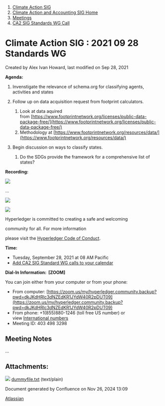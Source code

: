 1. [Climate Action SIG](index.html)
2. [Climate Action and Accounting SIG Home](Climate-Action-and-Accounting-SIG-Home_19005445.html)
3. [Meetings](Meetings_19005583.html)
4. [CA2 SIG Standards WG Call](CA2-SIG-Standards-WG-Call_19007176.html)

# Climate Action SIG : 2021 09 28 Standards WG

Created by Alex Ivan Howard, last modified on Sep 28, 2021

**Agenda:**

1. Invenstigate the relevance of schema.org for classifying agents, activities and states
2. Follow up on data acquisition request from footprint calculators. 
   
   1. Look at data aquired from [https://www.footprintnetwork.org/licenses/public-data-package-free/](https://www.footprintnetwork.org/licenses/public-data-package-free/)
   2. Methodology at [https://www.footprintnetwork.org/resources/data/](https://www.footprintnetwork.org/resources/data/)
3. Begin discussion on ways to classify states.
   
   1. Do the SDGs provide the framework for a comprehensive list of states?

**Recording:**

![](plugins/servlet/confluence/placeholder/unknown-attachment)

...

![](https://wiki.hyperledger.org/download/attachments/29034696/Antitrustnotice.png?version=1&modificationDate=1581695654000&api=v2)

![](https://wiki.hyperledger.org/download/attachments/2392771/welcome.png?version=2&modificationDate=1572450107000&api=v2)

Hyperledger is committed to creating a safe and welcoming

community for all. For more information

please visit the [Hyperledger Code of Conduct](https://lf-hyperledger.atlassian.net/wiki/display/HYP/Hyperledger+Code+of+Conduct).

**Time:**

- Tuesday, September 28, 2021 at 08 AM Pacific
- [Add CA2 SIG Standard WG calls to your calendar](https://lists.hyperledger.org/g/climate-sig/ics/invite.ics?repeatid=36679)

**Dial-In Information:  \[ZOOM]**

You can join either from your computer or from your phone:

- From computer: [https://zoom.us/my/hyperledger.community.backup?pwd=dkJKdHRlc3dNZEdKR1JYdW40R2pDUT09](https://zoom.us/my/hyperledger.community.backup?pwd=dkJKdHRlc3dNZEdKR1JYdW40R2pDUT09)
- From phone: +1(855)880-1246 (toll free US number) or view [International numbers](https://zoom.us/u/bAaJoyznp)
- Meeting ID: 403 498 3298

## **Meeting Notes**

...

## Attachments:

![](images/icons/bullet_blue.gif) [dummyfile.txt](attachments/19008364/19008372.txt) (text/plain)

Document generated by Confluence on Nov 26, 2024 13:09

[Atlassian](http://www.atlassian.com/)
